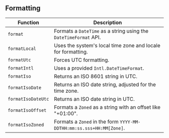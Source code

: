 ## Formatting

| Function           | Description                                                          |
| ------------------ | -------------------------------------------------------------------- |
| `format`           | Formats a `DateTime` as a string using the `DateTimeFormat` API.     |
| `formatLocal`      | Uses the system's local time zone and locale for formatting.         |
| `formatUtc`        | Forces UTC formatting.                                               |
| `formatIntl`       | Uses a provided `Intl.DateTimeFormat`.                               |
| `formatIso`        | Returns an ISO 8601 string in UTC.                                   |
| `formatIsoDate`    | Returns an ISO date string, adjusted for the time zone.              |
| `formatIsoDateUtc` | Returns an ISO date string in UTC.                                   |
| `formatIsoOffset`  | Formats a `Zoned` as a string with an offset like "+01:00".          |
| `formatIsoZoned`   | Formats a `Zoned` in the form `YYYY-MM-DDTHH:mm:ss.sss+HH:MM[Zone]`. |
